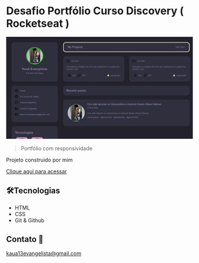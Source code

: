 # Desafio Portfólio Curso Discovery ( Rocketseat )

![preview](./.github/Preview.png)

> Portfólio com responsividade

Projeto construido por mim

[Clique aqui para acessar](https://kauaevangelista.github.io/Projeto-Portfolio/)

## 🛠️Tecnologias

- HTML
- CSS
- Git & Github

## Contato 📲

kaua13evangelista@gmail.com
